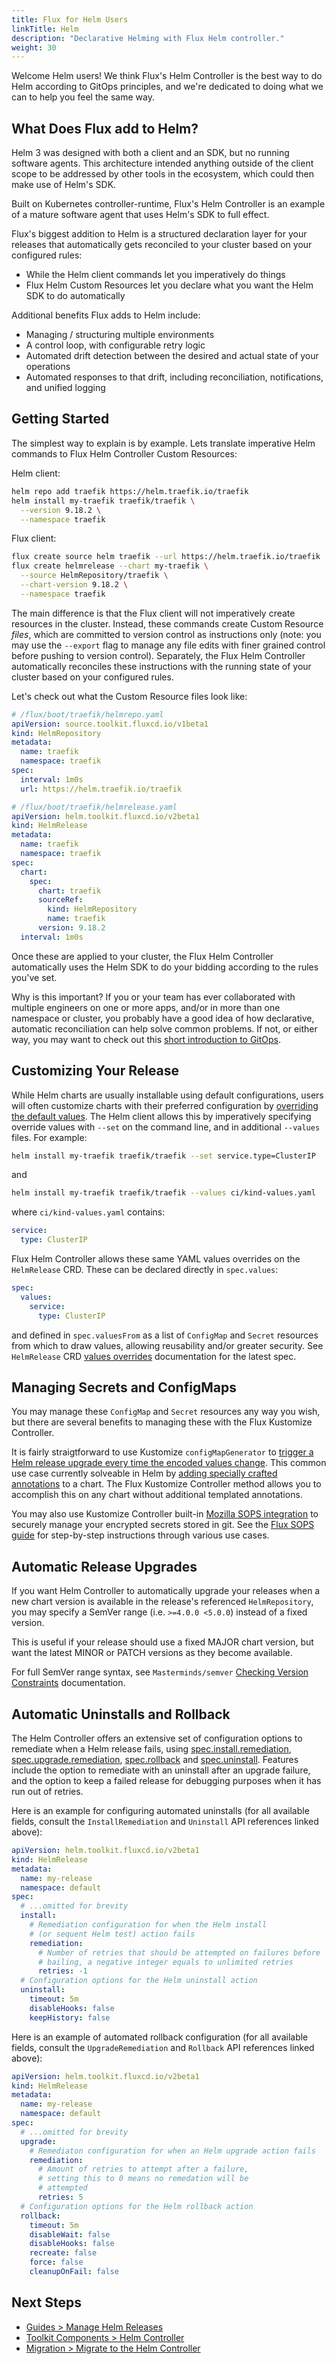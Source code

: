 ```yaml
---
title: Flux for Helm Users
linkTitle: Helm
description: "Declarative Helming with Flux Helm controller."
weight: 30
---
```


Welcome Helm users!
We think Flux's Helm Controller is the best way to do Helm according to GitOps principles,
and we're dedicated to doing what we can to help you feel the same way.

## What Does Flux add to Helm?

Helm 3 was designed with both a client and an SDK, but no running software agents.
This architecture intended anything outside of the client scope to be addressed by other tools in the ecosystem,
which could then make use of Helm's SDK.

Built on Kubernetes controller-runtime, Flux's Helm Controller is an example of a mature software
agent that uses Helm's SDK to full effect.

Flux's biggest addition to Helm is a structured declaration layer for your releases that
automatically gets reconciled to your cluster based on your configured rules:

- While the Helm client commands let you imperatively do things
- Flux Helm Custom Resources let you declare what you want the Helm SDK to do automatically

Additional benefits Flux adds to Helm include:

- Managing / structuring multiple environments
- A control loop, with configurable retry logic
- Automated drift detection between the desired and actual state of your operations
- Automated responses to that drift, including reconciliation, notifications, and unified logging

## Getting Started

The simplest way to explain is by example.
Lets translate imperative Helm commands to Flux Helm Controller Custom Resources:

Helm client:

```sh
helm repo add traefik https://helm.traefik.io/traefik
helm install my-traefik traefik/traefik \
  --version 9.18.2 \
  --namespace traefik
```

Flux client:

```sh
flux create source helm traefik --url https://helm.traefik.io/traefik
flux create helmrelease --chart my-traefik \
  --source HelmRepository/traefik \
  --chart-version 9.18.2 \
  --namespace traefik
```

The main difference is that the Flux client will not imperatively create resources in the cluster.
Instead, these commands create Custom Resource *files*, which are committed to version control
as instructions only (note: you may use the `--export` flag to manage any file edits with
finer grained control before pushing to version control).
Separately, the Flux Helm Controller automatically reconciles these instructions
with the running state of your cluster based on your configured rules.

Let's check out what the Custom Resource files look like:

```yaml
# /flux/boot/traefik/helmrepo.yaml
apiVersion: source.toolkit.fluxcd.io/v1beta1
kind: HelmRepository
metadata:
  name: traefik
  namespace: traefik
spec:
  interval: 1m0s
  url: https://helm.traefik.io/traefik
```

```yaml
# /flux/boot/traefik/helmrelease.yaml
apiVersion: helm.toolkit.fluxcd.io/v2beta1
kind: HelmRelease
metadata:
  name: traefik
  namespace: traefik
spec:
  chart:
    spec:
      chart: traefik
      sourceRef:
        kind: HelmRepository
        name: traefik
      version: 9.18.2
  interval: 1m0s
```

Once these are applied to your cluster, the Flux Helm Controller automatically
uses the Helm SDK to do your bidding according to the rules you've set.

Why is this important?
If you or your team has ever collaborated with multiple engineers on one or more apps,
and/or in more than one namespace or cluster, you probably have a good idea of how declarative,
automatic reconciliation can help solve common problems.
If not, or either way, you may want to check out this [short introduction to GitOps](https://youtu.be/r-upyR-cfDY).

## Customizing Your Release

While Helm charts are usually installable using default configurations,
users will often customize charts with their preferred configuration
by [overriding the default values](https://helm.sh/docs/intro/using_helm/#customizing-the-chart-before-installing).
The Helm client allows this by imperatively specifying override values with `--set` on the command line,
and in additional `--values` files. For example:

```sh
helm install my-traefik traefik/traefik --set service.type=ClusterIP
```

and

```sh
helm install my-traefik traefik/traefik --values ci/kind-values.yaml
```

where `ci/kind-values.yaml` contains:

```yaml
service:
  type: ClusterIP
```

Flux Helm Controller allows these same YAML values overrides on the `HelmRelease` CRD.
These can be declared directly in `spec.values`:

```yaml
spec:
  values:
    service:
      type: ClusterIP
```

and defined in `spec.valuesFrom` as a list of `ConfigMap` and `Secret` resources from which to draw values,
allowing reusability and/or greater security.
See `HelmRelease` CRD [values overrides](/docs/components/helm/helmreleases/#values-overrides)
documentation for the latest spec.

## Managing Secrets and ConfigMaps

You may manage these `ConfigMap` and `Secret` resources any way you wish,
but there are several benefits to managing these with the Flux Kustomize Controller.

It is fairly straigtforward to use Kustomize `configMapGenerator`
to [trigger a Helm release upgrade every time the encoded values change](/docs/guides/helmreleases/#refer-to-values-in-configmaps-generated-with-kustomize).
This common use case currently solveable in Helm
by [adding specially crafted annotations](https://helm.sh/docs/howto/charts_tips_and_tricks/#automatically-roll-deployments)
to a chart. The Flux Kustomize Controller method allows you to accomplish this
on any chart without additional templated annotations.

You may also use Kustomize Controller
built-in [Mozilla SOPS integration](/docs/components/kustomize/kustomization/#secrets-decryption)
to securely manage your encrypted secrets stored in git.
See the [Flux SOPS guide](/docs/guides/mozilla-sops/) for step-by-step instructions through various use cases.

## Automatic Release Upgrades

If you want Helm Controller to automatically upgrade your releases when a new chart version is available
in the release's referenced `HelmRepository`,
you may specify a SemVer range (i.e. `>=4.0.0 <5.0.0`) instead of a fixed version.

This is useful if your release should use a fixed MAJOR chart version,
but want the latest MINOR or PATCH versions as they become available.

For full SemVer range syntax,
see `Masterminds/semver`
[Checking Version Constraints](https://github.com/Masterminds/semver/blob/master/README.md#checking-version-constraints)
documentation.

## Automatic Uninstalls and Rollback

The Helm Controller offers an extensive set of configuration options to remediate when a Helm release fails,
using [spec.install.remediation](/docs/components/helm/api/#helm.toolkit.fluxcd.io/v2beta1.InstallRemediation),
[spec.upgrade.remediation](/docs/components/helm/api/#helm.toolkit.fluxcd.io/v2beta1.UpgradeRemediation),
[spec.rollback](/docs/components/helm/api/#helm.toolkit.fluxcd.io/v2beta1.Rollback)
and [spec.uninstall](/docs/components/helm/api/#helm.toolkit.fluxcd.io/v2beta1.Uninstall).
Features include the option to remediate with an uninstall after an upgrade failure,
and the option to keep a failed release for debugging purposes when it has run out of retries.

Here is an example for configuring automated uninstalls (for all available fields,
consult the `InstallRemediation` and `Uninstall` API references linked above):

```yaml
apiVersion: helm.toolkit.fluxcd.io/v2beta1
kind: HelmRelease
metadata:
  name: my-release
  namespace: default
spec:
  # ...omitted for brevity
  install:
    # Remediation configuration for when the Helm install
    # (or sequent Helm test) action fails
    remediation:
      # Number of retries that should be attempted on failures before
      # bailing, a negative integer equals to unlimited retries
      retries: -1
  # Configuration options for the Helm uninstall action
  uninstall:
    timeout: 5m
    disableHooks: false
    keepHistory: false
```

Here is an example of automated rollback configuration (for all available fields,
consult the `UpgradeRemediation` and `Rollback` API references linked above):

```yaml
apiVersion: helm.toolkit.fluxcd.io/v2beta1
kind: HelmRelease
metadata:
  name: my-release
  namespace: default
spec:
  # ...omitted for brevity
  upgrade:
    # Remediaton configuration for when an Helm upgrade action fails
    remediation:
      # Amount of retries to attempt after a failure,
      # setting this to 0 means no remedation will be
      # attempted
      retries: 5
  # Configuration options for the Helm rollback action
  rollback:
    timeout: 5m
    disableWait: false
    disableHooks: false
    recreate: false
    force: false
    cleanupOnFail: false
```

## Next Steps

- [Guides > Manage Helm Releases](/docs/guides/helmreleases/)
- [Toolkit Components > Helm Controller](/docs/components/helm/)
- [Migration > Migrate to the Helm Controller](/docs/migration/helm-operator-migration/)
